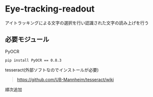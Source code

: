 # Eye-tracking-readout
アイトラッキングによる文字の選択を行い認識された文字の読み上げを行う

## 必要モジュール

PyOCR
```
pip install PyOCR == 0.8.3
```

tesseract(外部ソフトなのでインストールが必要)
> https://github.com/UB-Mannheim/tesseract/wiki

順次追加
